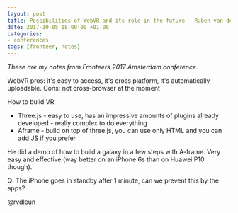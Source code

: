 ```yaml
---
layout: post
title: Possibilities of WebVR and its role in the future - Ruben van der Leun - Fronteers Amsterdam 2017
date: 2017-10-05 18:00:00 +01:00
categories:
- conferences
tags: [fronteer, notes]
---
```


_These are my notes from Fronteers 2017 Amsterdam conference._

WebVR pros: it's easy to access, it's cross platform, it's automatically uploadable.
Cons: not cross-browser at the moment

How to build VR

- Three.js - easy to use, has an impressive amounts of plugins already developed - really complex to do everything
- Aframe - build on top of three.js, you can use only HTML and you can add JS if you prefer

He did a demo of how to build a galaxy in a few steps with A-frame. Very easy and effective (way better on an iPhone 6s than on Huawei P10 though).

Q: The iPhone goes in standby after 1 minute, can we prevent this by the apps?

@rvdleun